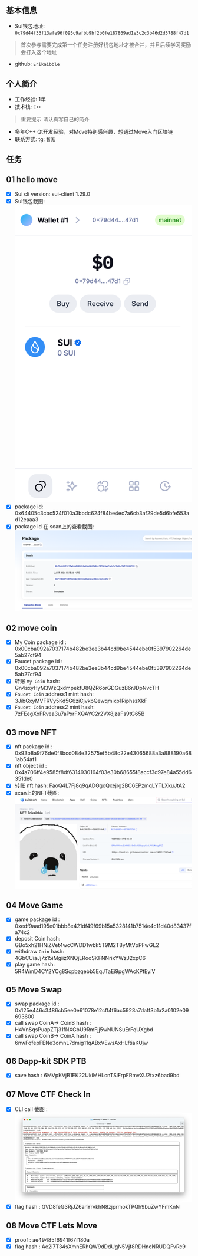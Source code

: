 ## 基本信息
- Sui钱包地址: `0x79d44f33f13afe96f095c9afbb9bf2b0fe187869ad1e3c2c3b46d2d5788f47d1 `
> 首次参与需要完成第一个任务注册好钱包地址才被合并，并且后续学习奖励会打入这个地址
- github: `Erikaibble`

## 个人简介
- 工作经验: 1年
- 技术栈: `C++`
> 重要提示 请认真写自己的简介
- 多年C++ Qt开发经验，对Move特别感兴趣，想通过Move入门区块链
- 联系方式: tg: `暂无` 

## 任务

##   01 hello move  
- [x] Sui cli version: sui-client 1.29.0
- [x] Sui钱包截图: ![Sui钱包截图](./img/scan.png)
- [x] package id:   0x64405c3cbc524f010a3bbdc624f84be4ec7a6cb3af29de5d6bfe553ad12eaaa3
- [x] package id 在 scan上的查看截图:![Scan截图](./img/scan2.png)

##   02 move coin
- [x] My Coin package id : 0x00cba092a7037174b482be3ee3b44cd9be4544ebe0f5397902264de5ab27cf94
- [x] Faucet package id : 0x00cba092a7037174b482be3ee3b44cd9be4544ebe0f5397902264de5ab27cf94
- [x] 转账 `My Coin` hash: Gn4sxyHyM3WzQxdmpekfU8QZR6orGDGuzB6rJDpNvcTH
- [x] `Faucet Coin` address1 mint hash: 3JibGxyMVFRVy5Kd5G6ziCjvkbQewqmixp1RiphszXkF
- [x] `Faucet Coin` address2 mint hash: 7zFEegXoFRvea3u7aPxrFXQAYC2r2VX8jzaFs9tG65B

##   03 move NFT
- [x] nft package id : 0x93b8a9f76de0f8bcd084e32575ef5b48c22e43065688a3a888190a681ab54af1
- [x] nft object id :  0x4a706ff4e9585f8df6314930164f03e30b68655f8accf3d97e84a55dd6351de0
- [x] 转账 nft  hash: FaoQ4L7Fj8q9qADGgoQxejrg2BC6EPzmqLYTLXkuJtA2
- [x] scan上的NFT截图:![Scan截图](./img/scan3.png)

##   04 Move Game
- [x] game package id : 0xedf9aad195e01bbb8e421df49f69b15a5328141b7514e4c11d40d83437fa74c2
- [x] deposit Coin hash: GBo5xh21HNiZVet4wcCWDD1wbk5T9M2T8yMtVpPFwGL2
- [x] withdraw `Coin` hash: 4GbCUiaJj7z15iMgiizXNQjLRooSKFNNrixYWzJ2xpC6
- [x] play game hash: 5R4WmD4CY2YCg8Scpbzqebb5EqJTaEi9pgWAcKPtEyiV

##   05 Move Swap
- [x] swap package id : 0x125e446c3486cb5ee0e61078e12cff4f6ac5923a7daff3b1a2a0102e09693600
- [x] call swap CoinA-> CoinB  hash : H4VnSqsPuapZTj31fNXGbU9RmFjj5wNUNSuErFqUXgbd
- [x] call swap CoinB-> CoinA  hash : 6nwFqfepFENe3omnL7dmig11qABxVEwsAxHLftiaKUjw

##   06 Dapp-kit SDK PTB
- [x] save hash : 6MVpKVjB1EK22UkiMHLcnTSiFrpFRmvXU2txz6bad9bd

##   07 Move CTF Check In
- [x] CLI call 截图 : ![截图](./img/scan4.png)
- [x] flag hash : GVD8feG3RjJZ6anYrvkhN8zjprmokTPQh9buZwYFmKnN

##   08 Move CTF Lets Move
- [x] proof : ae49485f6941f67f180a
- [x] flag hash : Ae2i7T34sXmnERhQW9dDdUgN5Vjf8RDHncNRUDQFvRc9 
